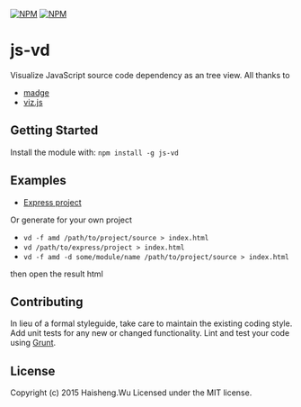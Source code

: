 [![NPM](https://nodei.co/npm/js-vd.png?downloads=true&downloadRank=true&stars=true)](https://nodei.co/npm/js-vd/)
[![NPM](https://nodei.co/npm-dl/js-vd.png?height=3)](https://nodei.co/npm/js-vd/)

# js-vd

Visualize JavaScript source code dependency as an tree view. 
All thanks to

- [madge](https://github.com/pahen/madge)
- [viz.js](https://github.com/mdaines/viz.js/)

## Getting Started
Install the module with: `npm install -g js-vd`

## Examples
- [Express project](http://freizl.github.io/ftp/js-vd/index.html)

Or generate for your own project

- `vd -f amd /path/to/project/source > index.html`
- `vd /path/to/express/project > index.html`
- `vd -f amd -d some/module/name /path/to/project/source > index.html`

then open the result html

## Contributing
In lieu of a formal styleguide, take care to maintain the existing coding style. Add unit tests for any new or changed functionality. Lint and test your code using [Grunt](http://gruntjs.com/).

## License
Copyright (c) 2015 Haisheng.Wu
Licensed under the MIT license.
